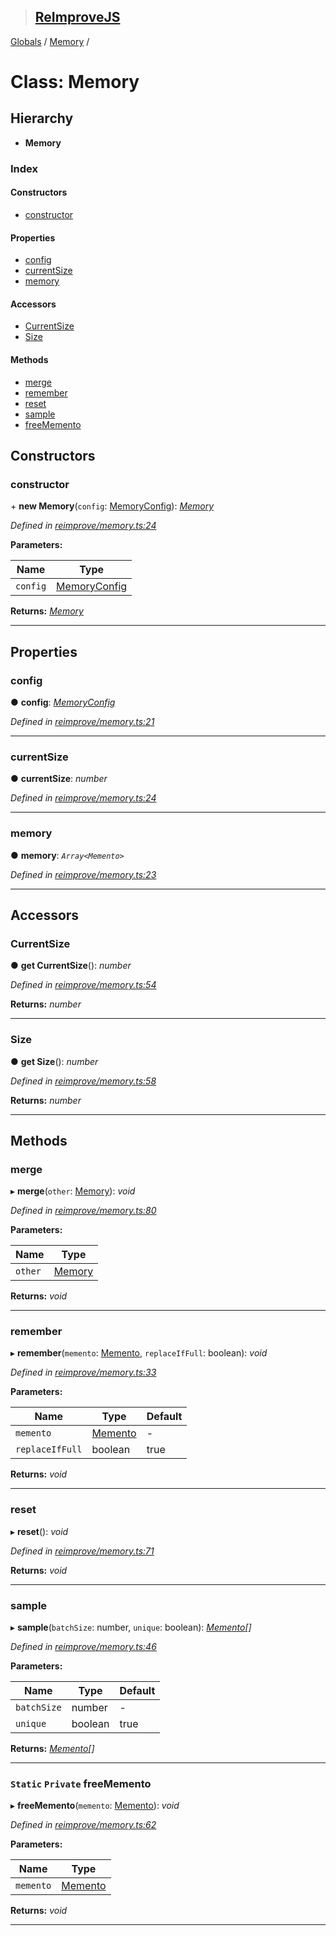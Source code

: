 > ## [ReImproveJS](../README.md)

[Globals](../globals.md) / [Memory](memory.md) /

# Class: Memory

## Hierarchy

* **Memory**

### Index

#### Constructors

* [constructor](memory.md#constructor)

#### Properties

* [config](memory.md#config)
* [currentSize](memory.md#currentsize)
* [memory](memory.md#memory)

#### Accessors

* [CurrentSize](memory.md#currentsize)
* [Size](memory.md#size)

#### Methods

* [merge](memory.md#merge)
* [remember](memory.md#remember)
* [reset](memory.md#reset)
* [sample](memory.md#sample)
* [freeMemento](memory.md#static-private-freememento)

## Constructors

###  constructor

\+ **new Memory**(`config`: [MemoryConfig](../interfaces/memoryconfig.md)): *[Memory](memory.md)*

*Defined in [reimprove/memory.ts:24](https://github.com/DevSide/ReImproveJS/blob/2368b25/src/reimprove/memory.ts#L24)*

**Parameters:**

Name | Type |
------ | ------ |
`config` | [MemoryConfig](../interfaces/memoryconfig.md) |

**Returns:** *[Memory](memory.md)*

___

## Properties

###  config

● **config**: *[MemoryConfig](../interfaces/memoryconfig.md)*

*Defined in [reimprove/memory.ts:21](https://github.com/DevSide/ReImproveJS/blob/2368b25/src/reimprove/memory.ts#L21)*

___

###  currentSize

● **currentSize**: *number*

*Defined in [reimprove/memory.ts:24](https://github.com/DevSide/ReImproveJS/blob/2368b25/src/reimprove/memory.ts#L24)*

___

###  memory

● **memory**: *`Array<Memento>`*

*Defined in [reimprove/memory.ts:23](https://github.com/DevSide/ReImproveJS/blob/2368b25/src/reimprove/memory.ts#L23)*

___

## Accessors

###  CurrentSize

● **get CurrentSize**(): *number*

*Defined in [reimprove/memory.ts:54](https://github.com/DevSide/ReImproveJS/blob/2368b25/src/reimprove/memory.ts#L54)*

**Returns:** *number*

___

###  Size

● **get Size**(): *number*

*Defined in [reimprove/memory.ts:58](https://github.com/DevSide/ReImproveJS/blob/2368b25/src/reimprove/memory.ts#L58)*

**Returns:** *number*

___

## Methods

###  merge

▸ **merge**(`other`: [Memory](memory.md)): *void*

*Defined in [reimprove/memory.ts:80](https://github.com/DevSide/ReImproveJS/blob/2368b25/src/reimprove/memory.ts#L80)*

**Parameters:**

Name | Type |
------ | ------ |
`other` | [Memory](memory.md) |

**Returns:** *void*

___

###  remember

▸ **remember**(`memento`: [Memento](../interfaces/memento.md), `replaceIfFull`: boolean): *void*

*Defined in [reimprove/memory.ts:33](https://github.com/DevSide/ReImproveJS/blob/2368b25/src/reimprove/memory.ts#L33)*

**Parameters:**

Name | Type | Default |
------ | ------ | ------ |
`memento` | [Memento](../interfaces/memento.md) | - |
`replaceIfFull` | boolean | true |

**Returns:** *void*

___

###  reset

▸ **reset**(): *void*

*Defined in [reimprove/memory.ts:71](https://github.com/DevSide/ReImproveJS/blob/2368b25/src/reimprove/memory.ts#L71)*

**Returns:** *void*

___

###  sample

▸ **sample**(`batchSize`: number, `unique`: boolean): *[Memento](../interfaces/memento.md)[]*

*Defined in [reimprove/memory.ts:46](https://github.com/DevSide/ReImproveJS/blob/2368b25/src/reimprove/memory.ts#L46)*

**Parameters:**

Name | Type | Default |
------ | ------ | ------ |
`batchSize` | number | - |
`unique` | boolean | true |

**Returns:** *[Memento](../interfaces/memento.md)[]*

___

### `Static` `Private` freeMemento

▸ **freeMemento**(`memento`: [Memento](../interfaces/memento.md)): *void*

*Defined in [reimprove/memory.ts:62](https://github.com/DevSide/ReImproveJS/blob/2368b25/src/reimprove/memory.ts#L62)*

**Parameters:**

Name | Type |
------ | ------ |
`memento` | [Memento](../interfaces/memento.md) |

**Returns:** *void*

___